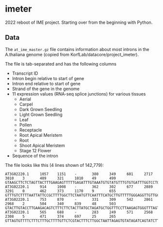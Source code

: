 imeter
======

2022 reboot of IME project. Starting over from the beginning with Python.

## Data ##

The `at_ime_master.gz` file contains information about most introns in the A.thaliana genome (copied from KorfLab/datacore/project_imeter).

The file is tab-separated and has the following columns

+ Transcript ID
+ Intron begin relative to start of gene
+ Intron end relative to start of gene
+ Strand of the gene in the genome
+ 11 expression values (RNA-seq splice junctions) for various tissues
	+ Aerial
	+ Carpel
	+ Dark Grown Seedling
	+ Light Grown Seedling
	+ Leaf
	+ Pollen
	+ Receptacle
	+ Root Apical Meristem
	+ Root
	+ Shoot Apical Meristem
	+ Stage 12 Flower
+ Sequence of the intron

The file looks like this (4 lines shown of 142,779):

	AT3G02220.1     1057    1151    -       380     349     601     2717    3010    3       489     321     1010    49      499     GTAAGCTTCTCTAGTTACTTTGAAGAGTTTTTGAGATTTGTAAATGTGTATGTTTGTGTGATTTGGTCCTGAAGTTGCGTATTTGCTTGACATAG
	AT3G02220.1     914     1008    -       362     302     677     2889    3291    0       462     373     1170    9       655     GTTTGTCTTTTAATTATTCCGCTTTTGGCTTCTAATGTTCAATTTCATGCTTGTTTTTGGGAGGTTGTTGCTGATTTCTTATTGATGTGATGCAG
	AT3G02220.1     753     870     -       331     309     542     2861    2968    2       504     340     839     48      503     GTACTTGTACCTTGAAGACAGTCTTTCTTCTACTTATGCTAGATGCTGGTTTCCTTAAGAGTGGGTTTAGTAGACAAGATATTAAACTAATCTTGAGGTAATTATTCGTTTCTCGCAG
	AT3G02220.1     565     688     -       283     249     571     2568    2308    5       471     374     697     25      265     GTTAGTGTTTTCTTTCTTTGCTTTTGTTCTCGTACTTTCTTGGCTAATTAGAGTGTATAGATCAGTATCTTGTTTTATAAGTTGATGTGTTATGGTATTGAAATGGGTATGAAACTGATAACAG

